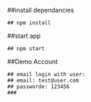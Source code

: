 ##install dependancies

```
## npm install
```

##start app

```
## npm start
```

##Demo Account

```
## email login with user:
## email: test@user.com
## passworde: 123456
###
```
